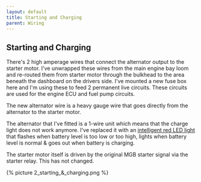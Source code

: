```yaml
---
layout: default
title: Starting and Charging
parent: Wiring
---
```

## Starting and Charging

There's 2 high amperage wires that connect the alternator output to the starter motor. I've unwrapped these wires from the main engine bay loom and re-routed them from starter motor through the bulkhead to the area beneath the dashboard on the drivers side. I've mounted a new fuse box here and I'm using these to feed 2 permanent live circuits. These circuits are used for the engine ECU and fuel pump circuits.

The new alternator wire is a heavy gauge wire that goes directly from the alternator to the starter motor.

The alternator that I've fitted is a 1-wire unit which means that the charge light does not work anymore. I've replaced it with an [intelligent red LED light](https://www.ebay.co.uk/itm/12V-Universal-fit-RED-LED-Alternator-Battery-Warning-Light-Charge-status-monitor/323749517837) that flashes when battery level is too low or too high, lights when battery level is normal & goes out when battery is charging.

The starter motor itself is driven by the original MGB starter signal via the starter relay. This has not changed.

{% picture 2_starting_&_charging.png %}
